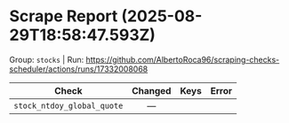 # Scrape Report (2025-08-29T18:58:47.593Z)

Group: `stocks`  |  Run: https://github.com/AlbertoRoca96/scraping-checks-scheduler/actions/runs/17332008068

| Check | Changed | Keys | Error |
|---|:---:|:--|:--|
| `stock_ntdoy_global_quote` | — |  |  |
